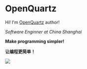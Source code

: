 # OpenQuartz
<!--
**svnlab/svnlab** is a ✨ _special_ ✨ repository because its `README.md` (this file) appears on your GitHub profile.
Here are some ideas to get you started:
- 🔭 I’m currently working on ...
- 🌱 I’m currently learning ...
- 👯 I’m looking to collaborate on ...
- 🤔 I’m looking for help with ...
- 💬 Ask me about ...
- 📫 How to reach me: ...
- 😄 Pronouns: ...
- ⚡ Fun fact: ...
-->

Hi! I'm <a href="https://svnlab.github.io/">OpenQuartz</a> author!
<p><em>Software Enginner at China Shanghai </em></p>

<p><b>Make programming simpler!<b></p>
<p><b>让编程更简单！<b></p>

![](http://antzuhl.cn:4000/get/@openquartz.readme)
